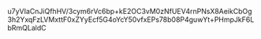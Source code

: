 u7yVIaCnJiQfhHV/3cym6rVc6bp+kE2OC3vM0zNfUEV4rnPNsX8AeikCbOg3h2YxqFzLVMxttF0xZYyEcf5G4oYcY50vfxEPs78b08P4guwYt+PHmpJkF6LbRmQLaldC
